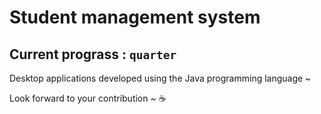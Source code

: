 # Student management system
## Current prograss : `quarter`
Desktop applications developed using the Java programming language ~

Look forward to your contribution ~ :coffee:
